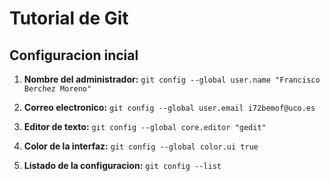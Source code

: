 # Tutorial de Git

## Configuracion incial

1. **Nombre del administrador:**
`git config --global user.name "Francisco Berchez Moreno"`

2. **Correo electronico:**
`git config --global user.email i72bemof@uco.es`

3. **Editor de texto:**
`git config --global core.editor "gedit"`

4. **Color de la interfaz:**
`git config --global color.ui true`

5. **Listado de la configuracion:**
`git config --list`
